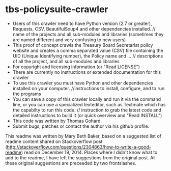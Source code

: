 tbs-policysuite-crawler
=======================
* Users of this crawler need to have Python version (2.7 or greater), Requests, CSV, BeautifulSoup4 and other dependencies installed.
// name of the projects and all sub-modules and libraries (sometimes they are named different and very confusing to new users)
* This proof of concept crawls the Treasury Board Secretariat policy website and creates a comma separated value (CSV) file containing the UID (Unique Identifying number), the Policy name and ...
// descriptions of all the project, and all sub-modules and libraries
* For copyright and licensing information (or "Read LICENSE")
* There are currently no instructions or extended documentation for this crawler
* To use this crawler you must have Python and other dependencies installed on your computer.
//instructions to install, configure, and to run the programs
* You can save a copy of this crawler locally and run it via the command line, or you can use a specialized texteditor, such as Textmate which has the capabilty to run this code.
// instruction to grab the latest code and detailed instructions to build it (or quick overview and "Read INSTALL")
* This code was written by Thomas Gohard.
* Submit bugs, patches or contact the author via his github profile.

This readme was written by Mary Beth Baker, based on a suggested list of readme content shared on Stackoverflow post (http://stackoverflow.com/questions/2304863/how-to-write-a-good-readme) read on December 19, 2014. Places where I didn't know what to add to the readme, I have left the suggestions from the original post. All these original suggestions are preceeded by two frontslashes.
